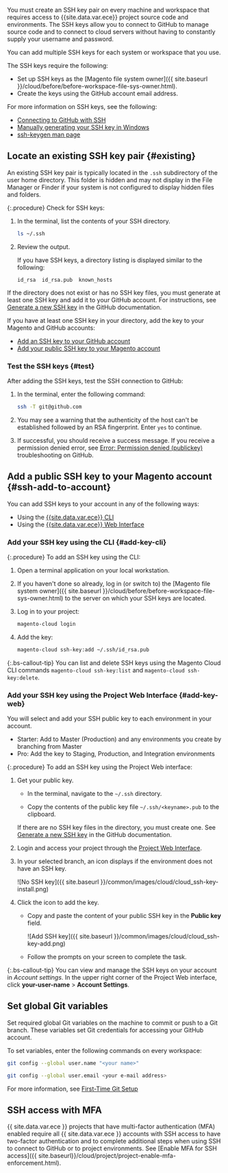 You must create an SSH key pair on every machine and workspace that requires access to {{site.data.var.ece}} project source code and environments. The SSH keys allow you to connect to GitHub to manage source code and to connect to cloud servers without having to constantly supply your username and password.

You can add multiple SSH keys for each system or workspace that you use.

The SSH keys require the following:

-  Set up SSH keys as the [Magento file system owner]({{ site.baseurl }}/cloud/before/before-workspace-file-sys-owner.html).
-  Create the keys using the GitHub account email address.

For more information on SSH keys, see the following:

-  [Connecting to GitHub with SSH](https://help.github.com/articles/connecting-to-github-with-ssh/)
-  [Manually generating your SSH key in Windows](https://docs.joyent.com/public-cloud/getting-started/ssh-keys/generating-an-ssh-key-manually/manually-generating-your-ssh-key-in-windows)
-  [ssh-keygen man page](http://linux.die.net/man/1/ssh-keygen)

## Locate an existing SSH key pair {#existing}

An existing SSH key pair is typically located in the `.ssh` subdirectory of the user home directory. This folder is hidden and may not display in the File Manager or Finder if your system is not configured to display hidden files and folders.

{:.procedure}
Check for SSH keys:

1. In the terminal, list the contents of your SSH directory.

   ```bash
   ls ~/.ssh
   ```

1. Review the output.

   If you have SSH keys, a directory listing is displayed similar to the following:

   ```terminal
   id_rsa  id_rsa.pub  known_hosts
   ```

If the directory does not exist or has no SSH key files, you must generate at least one SSH key and add it to your GitHub account. For instructions, see [Generate a new SSH key](https://docs.github.com/en/free-pro-team@latest/github/authenticating-to-github/generating-a-new-ssh-key-and-adding-it-to-the-ssh-agent) in the GitHub documentation.

If you have at least one SSH key in your directory, add the key to your Magento and GitHub accounts:

-  [Add an SSH key to your GitHub account](https://help.github.com/articles/adding-a-new-ssh-key-to-your-github-account/)
-  [Add your public SSH key to your Magento account](#ssh-add-to-account)

### Test the SSH keys {#test}

After adding the SSH keys, test the SSH connection to GitHub:

1. In the terminal, enter the following command:

   ```bash
   ssh -T git@github.com
   ```

1. You may see a warning that the authenticity of the host can't be established followed by an RSA fingerprint. Enter `yes` to continue.

1. If successful, you should receive a success message. If you receive a permission denied error, see [Error: Permission denied (publickey)](https://help.github.com/articles/error-permission-denied-publickey) troubleshooting on GitHub.

## Add a public SSH key to your Magento account {#ssh-add-to-account}

You can add SSH keys to your account in any of the following ways:

-  Using the [{{site.data.var.ece}} CLI](#add-key-cli)
-  Using the [{{site.data.var.ece}} Web Interface](#add-key-web)

### Add your SSH key using the CLI {#add-key-cli}

{:.procedure}
To add an SSH key using the CLI:

1. Open a terminal application on your local workstation.

1. If you haven't done so already, log in (or switch to) the [Magento file system owner]({{ site.baseurl }}/cloud/before/before-workspace-file-sys-owner.html) to the server on which your SSH keys are located.

1. Log in to your project:

   ```bash
   magento-cloud login
   ```

1. Add the key:

   ```bash
   magento-cloud ssh-key:add ~/.ssh/id_rsa.pub
   ```

{:.bs-callout-tip}
You can list and delete SSH keys using the Magento Cloud CLI commands `magento-cloud ssh-key:list` and `magento-cloud ssh-key:delete`.

### Add your SSH key using the Project Web Interface {#add-key-web}

You will select and add your SSH public key to each environment in your account.

-  Starter: Add to Master (Production) and any environments you create by branching from Master
-  Pro: Add the key to Staging, Production, and Integration environments

{:.procedure}
To add an SSH key using the Project Web interface:

1. Get your public key.

   -  In the terminal, navigate to the `~/.ssh` directory.

   -  Copy the contents of the public key file `~/.ssh/<keyname>.pub` to the clipboard.

   If there are no SSH key files in the directory, you must create one. See [Generate a new SSH key](https://docs.github.com/en/free-pro-team@latest/github/authenticating-to-github/generating-a-new-ssh-key-and-adding-it-to-the-ssh-agent) in the GitHub documentation.

1. Login and access your project through the [Project Web Interface](https://accounts.magento.cloud).

1. In your selected branch, an icon displays if the environment does not have an SSH key.

   ![No SSH key]({{ site.baseurl }}/common/images/cloud/cloud_ssh-key-install.png)

1. Click the icon to add the key.

   -  Copy and paste the content of your public SSH key in the **Public key** field.

      ![Add SSH key]({{ site.baseurl }}/common/images/cloud/cloud_ssh-key-add.png)

   -  Follow the prompts on your screen to complete the task.

{:.bs-callout-tip}
You can view and manage the SSH keys on your account in _Account settings_. In the upper right corner of the Project Web interface, click **your-user-name** > **Account Settings**.

## Set global Git variables

Set required global Git variables on the machine to commit or push to a Git branch. These variables set Git credentials for accessing your GitHub account.

To set variables, enter the following commands on every workspace:

```bash
git config --global user.name "<your name>"
```

```bash
git config --global user.email <your e-mail address>
```

For more information, see [First-Time Git Setup](https://git-scm.com/book/en/v2/Getting-Started-First-Time-Git-Setup#_first_time)

## SSH access with MFA

{{ site.data.var.ece }} projects that have multi-factor authentication (MFA) enabled require all {{ site.data.var.ece }} accounts with SSH access to have two-factor authentication and to complete additional steps when using SSH to connect to GitHub or to project environments. See [Enable MFA for SSH access]({{ site.baseurl}}/cloud/project/project-enable-mfa-enforcement.html).
